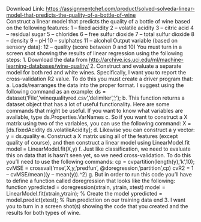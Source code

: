 Download Link: https://assignmentchef.com/product/solved-solveda-linear-model-that-predicts-the-quality-of-a-bottle-of-wine
<br>
Construct a linear model that predicts the quality of a bottle of wine based on the following features: 1 – fixed acidity 2 – volatile acidity 3 – citric acid 4 – residual sugar 5 – chlorides 6 – free sulfur dioxide 7 – total sulfur dioxide 8 – density 9 – pH 10 – sulphates 11 – alcohol Output variable (based on sensory data): 12 – quality (score between 0 and 10) You must turn in a screen shot showing the results of linear regression using the following steps: 1. Download the data from http://archive.ics.uci.edu/ml/machine-learning-databases/wine-quality/ 2. Construct and evaluate a separate model for both red and white wines. Specifically, I want you to report the cross-validation R2 value. To do this you must create a driver program that: a. Loads/rearranges the data into the proper format. I suggest using the following command as an example: ds = dataset(‘File’,’winequalityred.csv’,’delimiter’,’;’); b. This function returns a dataset object that has a lot of useful functionality. Here are some commands that might be useful. If you want to know what variables are available, type ds.Properties.VarNames c. So if you want to construct a X matrix using two of the variables, you can use the following command: X = [ds.fixedAcidity ds.volatileAcidity]; d. Likewise you can construct a y vector: y = ds.quality e. Construct a X matrix using all of the features (except quality of course), and then construct a linear model using LinearModel.fit model = LinearModel.fit(X,y) f. Just like classification, we need to evaluate this on data that is hasn’t seen yet, so we need cross-validation. To do this you’ll need to use the following commands: cp = cvpartition(length(y),’k’,10); cvMSE = crossval(‘mse’,X,y,’predfun’, @doregression,’partition’,cp) cvR2 = 1 – cvMSE/mean((y – mean(y)).^2) g. But in order to run this code you’ll have to define a function called doregression that looks like the following: function ypredicted = doregression(xtrain, ytrain, xtest) model = LinearModel.fit(xtrain,ytrain); % Create the model ypredicted = model.predict(xtest); % Run prediction on our training data end 3. I want you to turn in a screen shot(s) showing the code that you created and the results for both types of wine.
